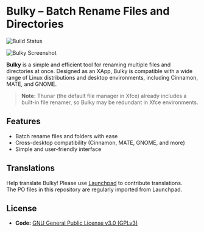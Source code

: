 # Bulky – Batch Rename Files and Directories

![Build Status](https://github.com/linuxmint/bulky/actions/workflows/build.yml/badge.svg)

![Bulky Screenshot](https://github.com/user-attachments/assets/d8ba440b-5223-4387-904d-62beffec6711)

**Bulky** is a simple and efficient tool for renaming multiple files and directories at once. Designed as an XApp, Bulky is compatible with a wide range of Linux distributions and desktop environments, including Cinnamon, MATE, and GNOME.

> **Note:** Thunar (the default file manager in Xfce) already includes a built-in file renamer, so Bulky may be redundant in Xfce environments.

## Features

- Batch rename files and folders with ease
- Cross-desktop compatibility (Cinnamon, MATE, GNOME, and more)
- Simple and user-friendly interface

## Translations

Help translate Bulky! Please use [Launchpad](https://translations.launchpad.net/linuxmint/latest/) to contribute translations.  
The PO files in this repository are regularly imported from Launchpad.

## License

- **Code:** [GNU General Public License v3.0 (GPLv3)](https://www.gnu.org/licenses/gpl-3.0.html)
